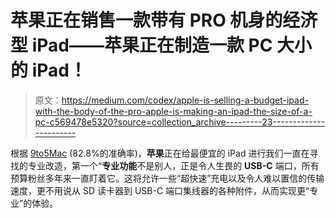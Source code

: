# 苹果正在销售一款带有 PRO 机身的经济型 iPad——苹果正在制造一款 PC 大小的 iPad！

> 原文：<https://medium.com/codex/apple-is-selling-a-budget-ipad-with-the-body-of-the-pro-apple-is-making-an-ipad-the-size-of-a-pc-c569478e5320?source=collection_archive---------23----------------------->

根据 [9to5Mac](https://appletrack.com/9to5mac/) (82.8%的准确率)，**苹果**正在给最便宜的 iPad 进行我们一直在寻找的专业改造，第一个“**专业功能**不是别人，正是令人生畏的 **USB-C** 端口，所有预算粉丝多年来一直盯着它。这将允许一些“超快速”充电以及令人难以置信的传输速度，更不用说从 SD 读卡器到 USB-C 端口集线器的各种附件，从而实现更“专业”的体验。